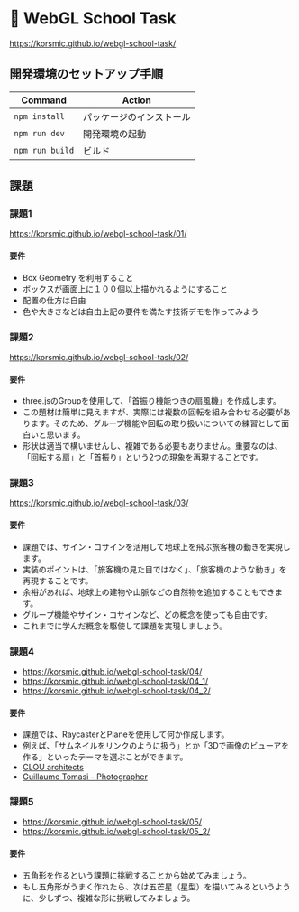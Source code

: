 # 🚀 WebGL School Task

<https://korsmic.github.io/webgl-school-task/>

## 開発環境のセットアップ手順

| Command         | Action                             |
| --------------- | ---------------------------------- |
| `npm install`   | パッケージのインストール          |
| `npm run dev`   | 開発環境の起動                     |
| `npm run build` | ビルド                             |

## 課題

### 課題1

<https://korsmic.github.io/webgl-school-task/01/>

#### 要件

- Box Geometry を利⽤すること
- ボックスが画⾯上に１００個以上描かれるようにすること
- 配置の仕⽅は⾃由
- ⾊や⼤きさなどは⾃由上記の要件を満たす技術デモを作ってみよう

### 課題2

<https://korsmic.github.io/webgl-school-task/02/>

#### 要件

- three.jsのGroupを使用して、「首振り機能つきの扇風機」を作成します。
- この題材は簡単に見えますが、実際には複数の回転を組み合わせる必要があります。そのため、グループ機能や回転の取り扱いについての練習として面白いと思います。
- 形状は適当で構いませんし、複雑である必要もありません。重要なのは、「回転する扇」と「首振り」という2つの現象を再現することです。

### 課題3

<https://korsmic.github.io/webgl-school-task/03/>

#### 要件

- 課題では、サイン・コサインを活用して地球上を飛ぶ旅客機の動きを実現します。
- 実装のポイントは、「旅客機の見た目ではなく」、「旅客機のような動き」を再現することです。
- 余裕があれば、地球上の建物や山脈などの自然物を追加することもできます。
- グループ機能やサイン・コサインなど、どの概念を使っても自由です。
- これまでに学んだ概念を駆使して課題を実現しましょう。

### 課題4

- <https://korsmic.github.io/webgl-school-task/04/>
- <https://korsmic.github.io/webgl-school-task/04_1/>
- <https://korsmic.github.io/webgl-school-task/04_2/>

#### 要件

- 課題では、RaycasterとPlaneを使用して何か作成します。
- 例えば、「サムネイルをリンクのように扱う」とか「3Dで画像のビューアを作る」といったテーマを選ぶことができます。
- [CLOU architects](https://www.clouarchitects.com/)
- [Guillaume Tomasi - Photographer](https://www.guillaumetomasi.com/)

### 課題5

- <https://korsmic.github.io/webgl-school-task/05/>
- <https://korsmic.github.io/webgl-school-task/05_2/>

#### 要件

- 五⾓形を作るという課題に挑戦することから始めてみましょう。
- もし五⾓形がうまく作れたら、次は五芒星（星型）を描いてみるというように、少しずつ、複雑な形に挑戦してみましょう。
